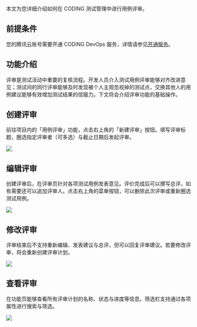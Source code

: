 本文为您详细介绍如何在 CODING 测试管理中进行用例评审。

## 前提条件

您的腾讯云账号需要开通 CODING DevOps 服务，详情请参见[开通服务](https://cloud.tencent.com/document/product/1115/37268)。

## 功能介绍

评审是测试活动中重要的复核流程。开发人员介入测试用例评审能够对齐改进意见；测试间的同行评审能够及时发现被个人主观忽视掉的测试点，交换其他人的用例建议能够有效增加测试结果的信服力。下文将会介绍评审功能的基础操作。

## 创建评审

前往项目内的「用例评审」功能，点击右上角的「新建评审」按钮。填写评审标题，圈选指定评审者（可多选）与截止日期后发起评审。

![](https://help-assets.codehub.cn/enterprise/20210513145425.png)

## 编辑评审

创建评审后，在评审页针对各项测试用例发表意见。评价完成后可以撰写总评，如有需要还可以追加评审人。点击右上角的菜单按钮，可以删除此次评审或重新圈选测试用例。

![](https://help-assets.codehub.cn/enterprise/20210513152524.png)

## 修改评审

评审结束后不支持重新编辑、发表建议与总评，但可以回复评审建议。若要修改评审，将会重新创建评审计划。

![](https://help-assets.codehub.cn/enterprise/20210513153739.png)

## 查看评审

在功能页能够查看所有评审计划的名称、状态与进度等信息。筛选栏支持通过各项属性进行搜索与筛选。

![](https://help-assets.codehub.cn/enterprise/20210513154454.png)